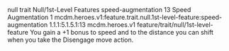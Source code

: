 <ability>
  <metadata>
    <class>null</class>
    <feature_type>trait</feature_type>
    <file_dpath>Null/1st-Level Features</file_dpath>
    <item_id>speed-augmentation</item_id>
    <item_index>13</item_index>
    <item_name>Speed Augmentation</item_name>
    <level>1</level>
    <scc>mcdm.heroes.v1:feature.trait.null.1st-level-feature:speed-augmentation</scc>
    <scdc>1.1.1:5.1.5.1:13</scdc>
    <source>mcdm.heroes.v1</source>
    <type>feature/trait/null/1st-level-feature</type>
  </metadata>
  <effects>
    <effect type="mundane">You gain a +1 bonus to speed and to the distance you can shift when you take the Disengage move action.</effect>
  </effects>
</ability>
